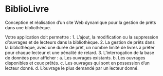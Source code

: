 # BiblioLivre


Conception et réalisation d’un site Web dynamique pour la gestion de prêts dans une bibliothèque.

Votre application doit permettre :
    1. L’ajout, la modification ou la suppression d’ouvrages et de lecteurs dans la bibliothèque.
    2. La gestion de prêts dans la bibliothèque, avec une durée de prêt, un nombre limité de livres à prêter pour chaque lecteur et une pénalité de retard.
    3. L’interrogation de la base de données pour afficher :
        a. Les ouvrages existants.
        b. Les ouvrages disponibles et ceux prêtés.
        c. Les ouvrages qui sont en possession d’un lecteur donné.
        d. L’ouvrage le plus demandé par un lecteur donné.
